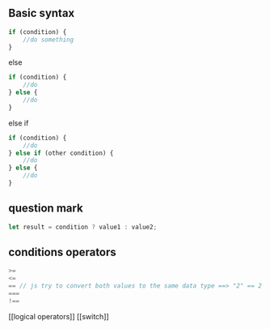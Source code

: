 ## Basic syntax

```javascript
if (condition) {
    //do something
}
```

else
```javascript
if (condition) {
    //do
} else {
    //do
}
```

else if
``` javascript
if (condition) {
	//do
} else if (other condition) {
	//do
} else {
	//do
}
```
## question mark

```js
let result = condition ? value1 : value2;
```

## conditions operators
``` javascript
>=
<=
== // js try to convert both values to the same data type ==> "2" == 2 is true
===
!==
```

[[logical operators]]
[[switch]]